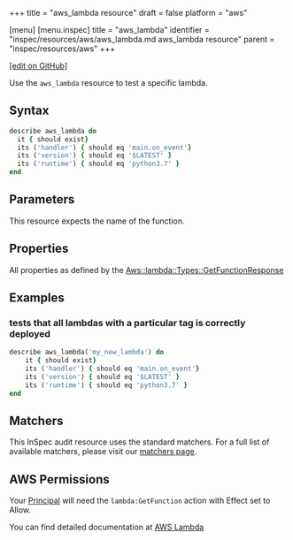 +++
title = "aws_lambda resource"
draft = false
platform = "aws"

[menu]
  [menu.inspec]
    title = "aws_lambda"
    identifier = "inspec/resources/aws/aws_lambda.md aws_lambda resource"
    parent = "inspec/resources/aws"
+++

[\[edit on GitHub\]](https://github.com/inspec/inspec/blob/master/docs-chef-io/content/inspec/resources/aws_lambda.md)

Use the `aws_lambda` resource to test a specific lambda.

## Syntax

```ruby
describe aws_lambda do
  it { should exist}
  its ('handler') { should eq 'main.on_event'}
  its ('version') { should eq '$LATEST' }
  its ('runtime') { should eq 'python3.7' }
end
```

## Parameters

This resource expects the name of the function.

## Properties

All properties as defined by the [Aws::lambda::Types::GetFunctionResponse](https://docs.aws.amazon.com/sdk-for-ruby/v3/api/Aws/Lambda/Types/GetFunctionResponse.html)

## Examples

### tests that all lambdas with a particular tag is correctly deployed

```ruby
describe aws_lambda('my_new_lambda') do
    it { should exist}
    its ('handler') { should eq 'main.on_event'}
    its ('version') { should eq '$LATEST' }
    its ('runtime') { should eq 'python3.7' }
end
```

## Matchers

This InSpec audit resource uses the standard matchers. For a full list of available matchers, please visit our [matchers page](/inspec/matchers/).

## AWS Permissions

Your [Principal](https://docs.aws.amazon.com/IAM/latest/UserGuide/intro-structure.html#intro-structure-principal) will need the `lambda:GetFunction` action with Effect set to Allow.

You can find detailed documentation at [AWS Lambda](https://docs.aws.amazon.com/lambda/latest/dg/lambda-api-permissions-ref.html)
